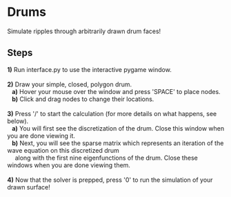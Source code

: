 # Drums
Simulate ripples through arbitrarily drawn drum faces!

## Steps
**1)** Run interface.py to use the interactive pygame window.<br/><br/>
**2)** Draw your simple, closed, polygon drum.<br/>
&ensp;  **a)** Hover your mouse over the window and press 'SPACE' to place nodes.<br/>
&ensp;  **b)** Click and drag nodes to change their locations.<br/><br/>
**3)** Press '/' to start the calculation (for more details on what happens, see below).<br/>
&ensp;  **a)** You will first see the discretization of the drum. Close this window when you are done viewing it.<br/>
&ensp;  **b)** Next, you will see the sparse matrix which represents an iteration of the wave equation on this discretized drum<br/>
&ensp;&ensp;         along with the first nine eigenfunctions of the drum. Close these windows when you are done viewing them.<br/><br/>
**4)** Now that the solver is prepped, press '0' to run the simulation of your drawn surface!<br/>
